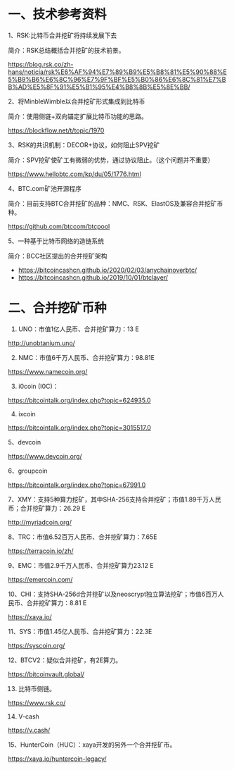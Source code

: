 
# 一、技术参考资料

1、RSK:比特币合并挖矿将持续发展下去

简介：RSK总结概括合并挖矿的技术前景。

https://blog.rsk.co/zh-hans/noticia/rsk%E6%AF%94%E7%89%B9%E5%B8%81%E5%90%88%E5%B9%B6%E6%8C%96%E7%9F%BF%E5%B0%86%E6%8C%81%E7%BB%AD%E5%8F%91%E5%B1%95%E4%B8%8B%E5%8E%BB/

2、将MinbleWimble以合并挖矿形式集成到比特币

简介：使用侧链+双向锚定扩展比特币功能的思路。

https://blockflow.net/t/topic/1970

3、RSK的共识机制：DECOR+协议，如何阻止SPV挖矿

简介：SPV挖矿使矿工有微弱的优势，通过协议阻止。（这个问题并不重要）

https://www.hellobtc.com/kp/du/05/1776.html

4、BTC.com矿池开源程序

简介：目前支持BTC合并挖矿的品种：NMC、RSK、ElastOS及兼容合并挖矿币种。

https://github.com/btccom/btcpool

5、一种基于比特币网络的造链系统

简介：BCC社区提出的合并挖矿架构
* https://bitcoincashcn.github.io/2020/02/03/anychainoverbtc/
* https://bitcoincashcn.github.io/2019/10/01/btclayer/

# 二、合并挖矿币种

1. UNO：市值1亿人民币、合并挖矿算力：13 E

http://unobtanium.uno/   

2. NMC：市值6千万人民币、合并挖矿算力：98.81E

https://www.namecoin.org/


3. i0coin (I0C)：

https://bitcointalk.org/index.php?topic=624935.0


4. ixcoin

https://bitcointalk.org/index.php?topic=3015517.0


5、devcoin

https://www.devcoin.org/


6、groupcoin

https://bitcointalk.org/index.php?topic=67991.0


7、XMY：支持5种算力挖矿，其中SHA-256支持合并挖矿；市值1.89千万人民币；合并挖矿算力：26.29 E

http://myriadcoin.org/


8、TRC：市值6.52百万人民币、合并挖矿算力：7.65E

https://terracoin.io/zh/


9、EMC：市值2.9千万人民币、合并挖矿算力23.12 E

https://emercoin.com/


10、CHI：支持SHA-256d合并挖矿以及neoscrypt独立算法挖矿；市值6百万人民币、合并挖矿算力：8.81 E

https://xaya.io/


11、SYS：市值1.45亿人民币、合并挖矿算力：22.3E

https://syscoin.org/


12、BTCV2：疑似合并挖矿，有2E算力。

https://bitcoinvault.global/


13. 比特币侧链。

https://www.rsk.co/

14. V-cash

https://v.cash/


15、HunterCoin（HUC）：xaya开发的另外一个合并挖矿币。

https://xaya.io/huntercoin-legacy/






